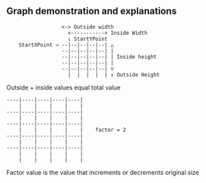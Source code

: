## Graph demonstration and explanations

```
                  <-> Outside width
                    <-----------> Inside Width
                    ↓ StartYPoint
    StartXPoint → --|--|--|--|--| △
                  --|--|--|--|--| |
                  --|--|--|--|--| | Inside height
                  --|--|--|--|--| |
                  --|--|--|--|--| ▽
                    |  |  |  |  | ↕ Outside Height
```

Outside + inside values equal total value

```
----|----|----|----|----|
    |    |    |    |    |
----|----|----|----|----|
    |    |    |    |    |
----|----|----|----|----|
    |    |    |    |    |    factor = 2
----|----|----|----|----|
    |    |    |    |    |
----|----|----|----|----|
    |    |    |    |    |
    |    |    |    |    |
```

Factor value is the value that increments or decrements original size
